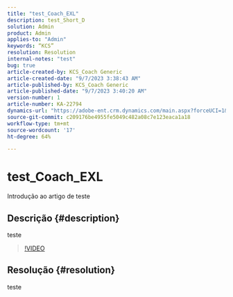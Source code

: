 ```yaml
---
title: "test_Coach_EXL"
description: test_Short_D
solution: Admin
product: Admin
applies-to: "Admin"
keywords: “KCS”
resolution: Resolution
internal-notes: "test"
bug: true
article-created-by: KCS_Coach Generic
article-created-date: "9/7/2023 3:38:43 AM"
article-published-by: KCS_Coach Generic
article-published-date: "9/7/2023 3:40:20 AM"
version-number: 1
article-number: KA-22794
dynamics-url: "https://adobe-ent.crm.dynamics.com/main.aspx?forceUCI=1&pagetype=entityrecord&etn=knowledgearticle&id=5de6430a-304d-ee11-be6e-6045bd006704"
source-git-commit: c209176be4955fe5049c482a08c7e123eaca1a18
workflow-type: tm+mt
source-wordcount: '17'
ht-degree: 64%

---
```


# test_Coach_EXL


Introdução ao artigo de teste

## Descrição {#description}

teste

>[!VIDEO](https://video.tv.adobe.com/v/18696?quality=9&amp;learn=on)




## Resolução {#resolution}


teste
